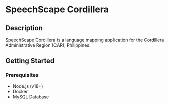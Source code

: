 # SpeechScape Cordillera

## Description
SpeechScape Cordillera is a language mapping application for the Cordillera Administrative Region (CAR), Philippines.

## Getting Started

### Prerequisites
- Node.js (v18+)
- Docker
- MySQL Database